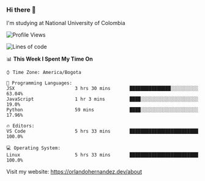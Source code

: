 ### Hi there 👋


<!--**AR4Z/AR4Z** is a ✨ _special_ ✨ repository because its `README.md` (this file) appears on your GitHub profile.

Here are some ideas to get you started:-->
I'm studying at National University of Colombia
<br>


<!--START_SECTION:waka-->
![Profile Views](http://img.shields.io/badge/Profile%20Views-2-blue)

![Lines of code](https://img.shields.io/badge/From%20Hello%20World%20I%27ve%20Written-18.7%20million%20lines%20of%20code-blue)

📊 **This Week I Spent My Time On** 

```text
⌚︎ Time Zone: America/Bogota

💬 Programming Languages: 
JSX                      3 hrs 30 mins       ███████████████░░░░░░░░░░   63.04% 
JavaScript               1 hr 3 mins         ████░░░░░░░░░░░░░░░░░░░░░   19.0% 
Python                   59 mins             ████░░░░░░░░░░░░░░░░░░░░░   17.96%

🔥 Editors: 
VS Code                  5 hrs 33 mins       █████████████████████████   100.0%

💻 Operating System: 
Linux                    5 hrs 33 mins       █████████████████████████   100.0%

```


<!--END_SECTION:waka-->


Visit my website: https://orlandohernandez.dev/about

